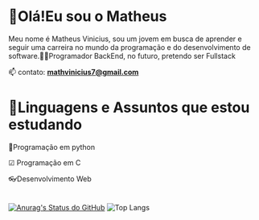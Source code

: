 # 👋Olá!Eu sou o Matheus

 Meu nome é Matheus Vinicius, sou um jovem em busca de aprender e seguir uma carreira no mundo da programação e do desenvolvimento de software.👨‍💻Programador BackEnd, no futuro, pretendo ser Fullstack

📫 contato: **mathvinicius7@gmail.com**

# 🧠Linguagens e Assuntos que estou estudando

🐍Programação em python

☑ Programação em C

👓Desenvolvimento Web
<br><br><br>
[![Anurag's Status do GitHub](https://github-readme-stats.vercel.app/api?username=Matheus771906&show_icons=true&theme=dark)](https://github.com/anuraghazra/github-readme-stats)
![Top Langs](https://github-readme-stats.vercel.app/api/top-langs/?username=Matheus771906&layout=compact&theme=dark)
